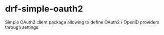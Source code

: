 # drf-simple-oauth2
Simple OAuth2 client package allowing to define OAuth2 / OpenID providers through settings.
